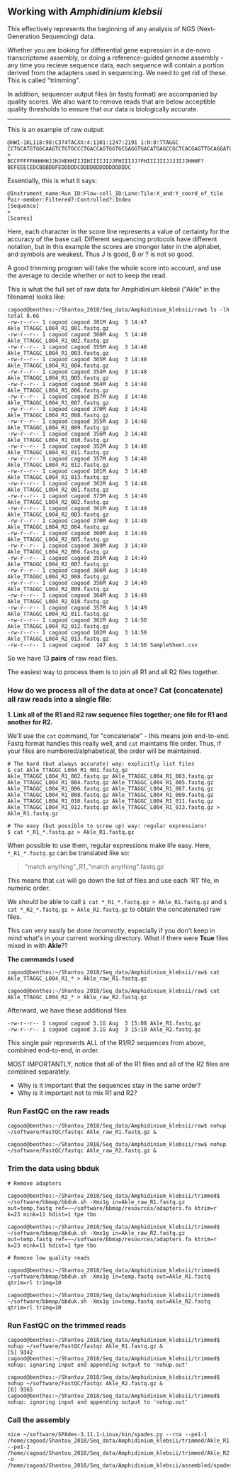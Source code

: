 ## Working with *Amphidinium klebsii*

This effectively represents the beginning of any analysis of NGS (Next-Generation Sequencing) data.

Whether you are looking for differential gene expression in a de-novo transcriptome assembly, or doing a reference-guided genome assembly - any time you recieve sequence data, each sequence will contain a portion derived from the adapters used in sequencing. We need to get rid of these. This is called "trimming".

In addition, sequencer output files (in fastq format) are accompanied by quality scores. We also want to remove reads that are below acceptible quality thresholds to ensure that our data is biologically accurate.

----

This is an example of raw output:
```
@HWI-1KL118:98:C374TACXX:4:1101:1247:2191 1:N:0:TTAGGC
CCTGCATGTGGCAAGTCTGTGCCCTGACCAGTGGTGCGAGGTGACATGAGCCGCTCACGAGTTGCAGGATCCGTACTTTCCTTTGCTGGAATGACAATGGT
+
BCCFFFFFHHHHHJJHJHEHHIIJIHIIIIJIJJFHIIIJJ?FHIIIJIIJJJJIJJHHHF?BEFEEECEDCBBBDBFEDDDDDCDDDDBDDDDDDDDDDC
```

Essentially, this is what it says:
```
@Instrument_name:Run_ID:Flow-cell_ID:Lane:Tile:X_and:Y_coord_of_tile Pair-member:Filtered?:Controlled?:Index
[Sequence]
+
[Scores]
```

Here, each character in the score line represents a value of certainty for the accuracy of the base call. Different sequencing protocols have different notation, but in this example the scores are stronger later in the alphabet, and symbols are weakest. Thus J is good, B or ? is not so good.

A good trimming program will take the whole score into account, and use the average to decide whether or not to keep the read.

This is what the full set of raw data for Amphidinium klebsii ("Akle" in the filename) looks like:
```
cagood@benthos:~/Shantou_2018/Seq_data/Amphidinium_klebsii/raw$ ls -lh
total 8.6G
-rw-r--r-- 1 cagood cagood 301M Aug  3 14:47 Akle_TTAGGC_L004_R1_001.fastq.gz
-rw-r--r-- 1 cagood cagood 368M Aug  3 14:48 Akle_TTAGGC_L004_R1_002.fastq.gz
-rw-r--r-- 1 cagood cagood 355M Aug  3 14:48 Akle_TTAGGC_L004_R1_003.fastq.gz
-rw-r--r-- 1 cagood cagood 365M Aug  3 14:48 Akle_TTAGGC_L004_R1_004.fastq.gz
-rw-r--r-- 1 cagood cagood 354M Aug  3 14:48 Akle_TTAGGC_L004_R1_005.fastq.gz
-rw-r--r-- 1 cagood cagood 364M Aug  3 14:48 Akle_TTAGGC_L004_R1_006.fastq.gz
-rw-r--r-- 1 cagood cagood 357M Aug  3 14:48 Akle_TTAGGC_L004_R1_007.fastq.gz
-rw-r--r-- 1 cagood cagood 370M Aug  3 14:48 Akle_TTAGGC_L004_R1_008.fastq.gz
-rw-r--r-- 1 cagood cagood 355M Aug  3 14:48 Akle_TTAGGC_L004_R1_009.fastq.gz
-rw-r--r-- 1 cagood cagood 356M Aug  3 14:48 Akle_TTAGGC_L004_R1_010.fastq.gz
-rw-r--r-- 1 cagood cagood 352M Aug  3 14:48 Akle_TTAGGC_L004_R1_011.fastq.gz
-rw-r--r-- 1 cagood cagood 357M Aug  3 14:48 Akle_TTAGGC_L004_R1_012.fastq.gz
-rw-r--r-- 1 cagood cagood 101M Aug  3 14:48 Akle_TTAGGC_L004_R1_013.fastq.gz
-rw-r--r-- 1 cagood cagood 362M Aug  3 14:48 Akle_TTAGGC_L004_R2_001.fastq.gz
-rw-r--r-- 1 cagood cagood 373M Aug  3 14:49 Akle_TTAGGC_L004_R2_002.fastq.gz
-rw-r--r-- 1 cagood cagood 361M Aug  3 14:49 Akle_TTAGGC_L004_R2_003.fastq.gz
-rw-r--r-- 1 cagood cagood 370M Aug  3 14:49 Akle_TTAGGC_L004_R2_004.fastq.gz
-rw-r--r-- 1 cagood cagood 360M Aug  3 14:49 Akle_TTAGGC_L004_R2_005.fastq.gz
-rw-r--r-- 1 cagood cagood 369M Aug  3 14:49 Akle_TTAGGC_L004_R2_006.fastq.gz
-rw-r--r-- 1 cagood cagood 355M Aug  3 14:49 Akle_TTAGGC_L004_R2_007.fastq.gz
-rw-r--r-- 1 cagood cagood 366M Aug  3 14:49 Akle_TTAGGC_L004_R2_008.fastq.gz
-rw-r--r-- 1 cagood cagood 356M Aug  3 14:49 Akle_TTAGGC_L004_R2_009.fastq.gz
-rw-r--r-- 1 cagood cagood 364M Aug  3 14:49 Akle_TTAGGC_L004_R2_010.fastq.gz
-rw-r--r-- 1 cagood cagood 357M Aug  3 14:49 Akle_TTAGGC_L004_R2_011.fastq.gz
-rw-r--r-- 1 cagood cagood 361M Aug  3 14:50 Akle_TTAGGC_L004_R2_012.fastq.gz
-rw-r--r-- 1 cagood cagood 102M Aug  3 14:50 Akle_TTAGGC_L004_R2_013.fastq.gz
-rw-r--r-- 1 cagood cagood  147 Aug  3 14:50 SampleSheet.csv
```

So we have 13 **pairs** of raw read files. 

The easiest way to process them is to join all R1 and all R2 files together. 

### How do we process all of the data at once? Cat (concatenate) all raw reads into a single file:

**1. Link all of the R1 and R2 raw sequence files together; one file for R1 and another for R2.**

We'll use the `cat` command, for "concatenate" - this means join end-to-end. Fastq format handles this really well, and `cat` maintains file order. Thus, if your files are numbered/alphabetical, the order will be maintained.

```
# The hard (but always accurate) way: explicitly list files
$ cat Akle_TTAGGC_L004_R1_001.fastq.gz Akle_TTAGGC_L004_R1_002.fastq.gz Akle_TTAGGC_L004_R1_003.fastq.gz Akle_TTAGGC_L004_R1_004.fastq.gz Akle_TTAGGC_L004_R1_005.fastq.gz Akle_TTAGGC_L004_R1_006.fastq.gz Akle_TTAGGC_L004_R1_007.fastq.gz Akle_TTAGGC_L004_R1_008.fastq.gz Akle_TTAGGC_L004_R1_009.fastq.gz Akle_TTAGGC_L004_R1_010.fastq.gz Akle_TTAGGC_L004_R1_011.fastq.gz Akle_TTAGGC_L004_R1_012.fastq.gz Akle_TTAGGC_L004_R1_013.fastq.gz > Akle_R1.fastq.gz

# The easy (but possible to screw up) way: regular expressions!
$ cat *_R1_*.fastq.gz > Akle_R1.fastq.gz
```

When possible to use them, regular expressions make life easy. Here, `*_R1_*.fastq.gz` can be translated like so:
> "match anything"\_R1\_"match anything".fastq.gz

This means that `cat` will go down the list of files and use each 'R1' file, in numeric order.

We *should* be able to call `$ cat *_R1_*.fastq.gz > Akle_R1.fastq.gz` and `$ cat *_R2_*.fastq.gz > Akle_R2.fastq.gz` to obtain the concatenated raw files.

This can very easily be done *incorrectly*, especially if you don't keep in mind what's in your current working directory. What if there were **Tsue** files mixed in with **Akle**??

**The commands I used**
```
cagood@benthos:~/Shantou_2018/Seq_data/Amphidinium_klebsii/raw$ cat Akle_TTAGGC_L004_R1_* > Akle_raw_R1.fastq.gz

cagood@benthos:~/Shantou_2018/Seq_data/Amphidinium_klebsii/raw$ cat Akle_TTAGGC_L004_R2_* > Akle_raw_R2.fastq.gz
```

Afterward, we have these additional files

```
-rw-r--r-- 1 cagood cagood 3.1G Aug  3 15:08 Akle_R1.fastq.gz
-rw-r--r-- 1 cagood cagood 3.1G Aug  3 15:10 Akle_R2.fastq.gz
```

This single pair represents ALL of the R1/R2 sequences from above, combined end-to-end, in order.

MOST IMPORTANTLY, notice that all of the R1 files and all of the R2 files are combined separately.  

- Why is it important that the sequences stay in the same order?
- Why is it important not to mix R1 and R2?


### Run FastQC on the raw reads

```
cagood@benthos:~/Shantou_2018/Seq_data/Amphidinium_klebsii/raw$ nohup ~/software/FastQC/fastqc Akle_raw_R1.fastq.gz &

cagood@benthos:~/Shantou_2018/Seq_data/Amphidinium_klebsii/raw$ nohup ~/software/FastQC/fastqc Akle_raw_R2.fastq.gz &
```

### Trim the data using bbduk

```
# Remove adapters

cagood@benthos:~/Shantou_2018/Seq_data/Amphidinium_klebsii/trimmed$ ~/software/bbmap/bbduk.sh -Xmx1g in=Akle_raw_R1.fastq.gz out=temp.fastq ref=~~/software/bbmap/resources/adapters.fa ktrim=r k=23 mink=11 hdist=1 tpe tbo

cagood@benthos:~/Shantou_2018/Seq_data/Amphidinium_klebsii/trimmed$ ~/software/bbmap/bbduk.sh -Xmx1g in=Akle_raw_R2.fastq.gz out=temp.fastq ref=~~/software/bbmap/resources/adapters.fa ktrim=r k=23 mink=11 hdist=1 tpe tbo

# Remove low quality reads

cagood@benthos:~/Shantou_2018/Seq_data/Amphidinium_klebsii/trimmed$ ~/software/bbmap/bbduk.sh -Xmx1g in=temp.fastq out=Akle_R1.fastq qtrim=rl trimq=10

cagood@benthos:~/Shantou_2018/Seq_data/Amphidinium_klebsii/trimmed$ ~/software/bbmap/bbduk.sh -Xmx1g in=temp.fastq out=Akle_R2.fastq qtrim=rl trimq=10
```


### Run FastQC on the trimmed reads

```
cagood@benthos:~/Shantou_2018/Seq_data/Amphidinium_klebsii/trimmed$ nohup ~/software/FastQC/fastqc Akle_R1.fastq.gz &
[5] 9342
cagood@benthos:~/Shantou_2018/Seq_data/Amphidinium_klebsii/trimmed$ nohup: ignoring input and appending output to 'nohup.out'

cagood@benthos:~/Shantou_2018/Seq_data/Amphidinium_klebsii/trimmed$ nohup ~/software/FastQC/fastqc Akle_R2.fastq.gz &
[6] 9365
cagood@benthos:~/Shantou_2018/Seq_data/Amphidinium_klebsii/trimmed$ nohup: ignoring input and appending output to 'nohup.out'
```

### Call the assembly

```
nice ~/software/SPAdes-3.11.1-Linux/bin/spades.py --rna --pe1-1 /home/cagood/Shantou_2018/Seq_data/Amphidinium_klebsii/trimmed/Akle_R1.fastq.gz --pe1-2 /home/cagood/Shantou_2018/Seq_data/Amphidinium_klebsii/trimmed/Akle_R2.fastq.gz -o /home/cagood/Shantou_2018/Seq_data/Amphidinium_klebsii/assembled/spades;
```

